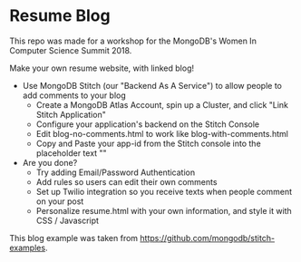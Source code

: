 # Resume Blog

This repo was made for a workshop for the MongoDB's Women In Computer Science Summit 2018.

Make your own resume website, with linked blog! 

* Use MongoDB Stitch (our "Backend As A Service") to allow people to add comments to your blog
    * Create a MongoDB Atlas Account, spin up a Cluster, and click "Link Stitch Application" 
    * Configure your application's backend on the Stitch Console
    * Edit blog-no-comments.html to work like blog-with-comments.html 
	* Copy and Paste your app-id from the Stitch console into the placeholder text "<your-app-id>"
* Are you done?
	* Try adding Email/Password Authentication
	* Add rules so users can edit their own comments
	* Set up Twilio integration so you receive texts when people comment on your post
	* Personalize resume.html with your own information, and style it with CSS / Javascript

This blog example was taken from https://github.com/mongodb/stitch-examples.